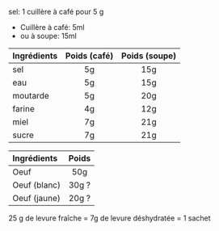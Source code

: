 sel: 1 cuillère à café pour 5 g

- Cuillère à café: 5ml
- ou à soupe: 15ml

| Ingrédients | Poids (café) | Poids (soupe) |
| :---------- | :----------: | :-----------: |
| sel         | 5g           | 15g           |
| eau         | 5g           | 15g           |
| moutarde    | 5g           | 20g           |
| farine      | 4g           | 12g           |
| miel        | 7g           | 21g           |
| sucre       | 7g           | 21g           |

| Ingrédients     | Poids |
| :-------------- | :---: |
| Oeuf            | 50g   |
| Oeuf    (blanc) | 30g ? |
| Oeuf    (jaune) | 20g ? |

25 g de levure fraîche = 7g de levure déshydratée = 1 sachet